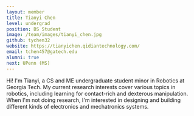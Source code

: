 ```yaml
---
layout: member
title: Tianyi Chen
level: undergrad
position: BS Student
image: /team/images/tianyi_chen.jpg
github: tychen32
website: https://tianyichen.qidiantechnology.com/
email: tchen457@gatech.edu
alumni: true
next: UPenn (MS)
---
```


Hi! I'm Tianyi, a CS and ME undergraduate student minor in Robotics at Georgia Tech. My current research interests cover various topics in robotics, including learning for contact-rich and dexterous manipulation. When I'm not doing research, I'm interested in designing and building different kinds of electronics and mechatronics systems.

